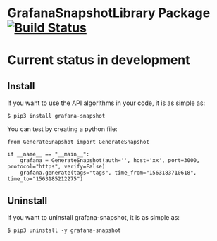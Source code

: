 # GrafanaSnapshotLibrary Package [![Build Status](https://travis-ci.com/ohmrefresh/GrafanaSnapshotLibrary.svg?branch=master)](https://travis-ci.com/ohmrefresh/GrafanaSnapshotLibrary)

# Current status in development

## Install
If you want to use the API algorithms in your code, it is as simple as:

    $ pip3 install grafana-snapshot

You can test by creating a python file:

```python3
from GenerateSnapshot import GenerateSnapshot

if __name__ == "__main__":
    grafana = GenerateSnapshot(auth='', host='xx', port=3000, protocol="https", verify=False)
    grafana.generate(tags="tags", time_from="1563183710618", time_to="1563185212275")

```

## Uninstall
If you want to uninstall grafana-snapshot, it is as simple as:

    $ pip3 uninstall -y grafana-snapshot
